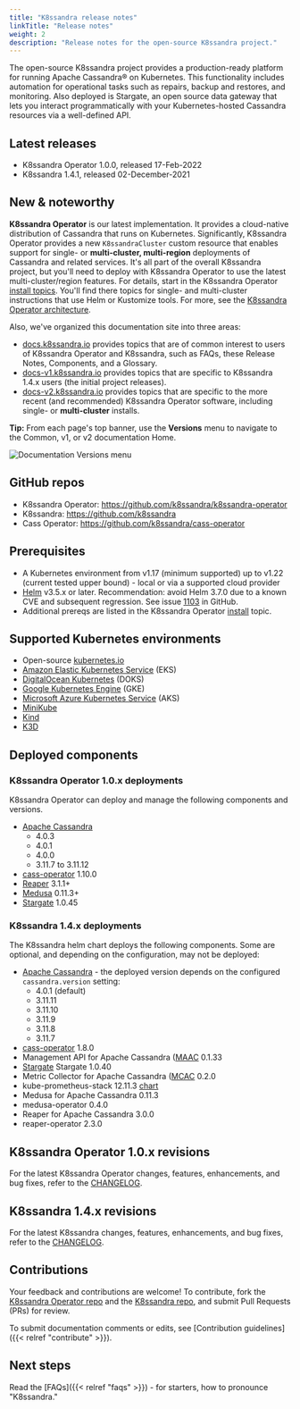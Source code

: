 ```yaml
---
title: "K8ssandra release notes"
linkTitle: "Release notes"
weight: 2
description: "Release notes for the open-source K8ssandra project."
---
```


The open-source K8ssandra project provides a production-ready platform for running Apache Cassandra&reg; on Kubernetes. This functionality includes automation for operational tasks such as repairs, backup and restores, and monitoring. Also deployed is Stargate, an open source data gateway that lets you interact programmatically with your Kubernetes-hosted Cassandra resources via a well-defined API. 

## Latest releases

* K8ssandra Operator 1.0.0, released 17-Feb-2022
* K8ssandra 1.4.1, released 02-December-2021

## New &amp; noteworthy

**K8ssandra Operator** is our latest implementation. It provides a cloud-native distribution of Cassandra that runs on Kubernetes. Significantly, K8ssandra Operator provides a new `K8ssandraCluster` custom resource that enables support for single- or **multi-cluster, multi-region** deployments of Cassandra and related services. It's all part of the overall K8ssandra project, but you'll need to deploy with K8ssandra Operator to use the latest multi-cluster/region features. For details, start in the K8ssandra Operator [install topics](https://docs-v2.k8ssandra.io/install/). You'll find there topics for single- and multi-cluster instructions that use Helm or Kustomize tools. For more, see the [K8ssandra Operator architecture](https://docs-v2.k8ssandra.io/components/k8ssandra-operator/architecture/).

Also, we've organized this documentation site into three areas:

* [docs.k8ssandra.io](https://docs.k8ssandra.io) provides topics that are of common interest to users of K8ssandra Operator and K8ssandra, such as FAQs, these Release Notes, Components, and a Glossary.
* [docs-v1.k8ssandra.io](https://docs-v1.k8ssandra.io) provides topics that are specific to K8ssandra 1.4.x users (the initial project releases).
* [docs-v2.k8ssandra.io](https://docs-v2.k8ssandra.io) provides topics that are specific to the more recent (and recommended) K8ssandra Operator software, including single- or **multi-cluster** installs.

**Tip:** From each page's top banner, use the **Versions** menu to navigate to the Common, v1, or v2 documentation Home.

![Documentation Versions menu](/k8ssandra-doc-versions.png)

## GitHub repos

* K8ssandra Operator: https://github.com/k8ssandra/k8ssandra-operator
* K8ssandra: https://github.com/k8ssandra
* Cass Operator: https://github.com/k8ssandra/cass-operator

## Prerequisites

* A Kubernetes environment from v1.17 (minimum supported) up to v1.22 (current tested upper bound) - local or via a supported cloud provider
* [Helm](https://helm.sh/) v3.5.x or later. Recommendation: avoid Helm 3.7.0 due to a known CVE and subsequent regression. See issue [1103](https://github.com/k8ssandra/k8ssandra/issues/1103) in GitHub.
* Additional prereqs are listed in the K8ssandra Operator [install](https://docs-v2.k8ssandra.io/install/) topic.

## Supported Kubernetes environments

* Open-source [kubernetes.io](https://kubernetes.io)
* [Amazon Elastic Kubernetes Service](https://aws.amazon.com/eks/) (EKS)
* [DigitalOcean Kubernetes](https://www.digitalocean.com/products/kubernetes/) (DOKS)
* [Google Kubernetes Engine](https://cloud.google.com/kubernetes-engine) (GKE)
* [Microsoft Azure Kubernetes Service](https://azure.microsoft.com/en-us/services/kubernetes-service/) (AKS)
* [MiniKube](https://minikube.sigs.k8s.io/docs/)
* [Kind](https://kind.sigs.k8s.io/)
* [K3D](https://k3d.io/)

## Deployed components

### K8ssandra Operator 1.0.x deployments

K8ssandra Operator can deploy and manage the following components and versions. 

* [Apache Cassandra](https://cassandra.apache.org/)  
  * 4.0.3
  * 4.0.1
  * 4.0.0
  * 3.11.7 to 3.11.12
* [cass-operator](https://github.com/k8ssandra/cass-operator) 1.10.0
* [Reaper](http://cassandra-reaper.io/) 3.1.1+
* [Medusa](https://github.com/thelastpickle/cassandra-medusa) 0.11.3+
* [Stargate](https://github.com/stargate/stargate) 1.0.45

### K8ssandra 1.4.x deployments

The K8ssandra helm chart deploys the following components. Some are optional, and depending on the configuration, may not be deployed:

* [Apache Cassandra](https://cassandra.apache.org/) - the deployed version depends on the configured `cassandra.version` setting:
  * 4.0.1 (default)
  * 3.11.11
  * 3.11.10
  * 3.11.9
  * 3.11.8
  * 3.11.7
* [cass-operator](https://github.com/k8ssandra/cass-operator) 1.8.0
* Management API for Apache Cassandra ([MAAC](https://github.com/datastax/management-api-for-apache-cassandra) 0.1.33
* [Stargate](https://github.com/stargate/stargate) Stargate 1.0.40
* Metric Collector for Apache Cassandra ([MCAC](https://github.com/datastax/metric-collector-for-apache-cassandra) 0.2.0
* kube-prometheus-stack 12.11.3 [chart](https://github.com/prometheus-community/helm-charts/tree/main/charts/kube-prometheus-stack)
* Medusa for Apache Cassandra 0.11.3
* medusa-operator 0.4.0
* Reaper for Apache Cassandra 3.0.0
* reaper-operator 2.3.0

## K8ssandra Operator 1.0.x revisions

For the latest K8ssandra Operator changes, features, enhancements, and bug fixes, refer to the [CHANGELOG](https://github.com/k8ssandra/k8ssandra-operator/blob/main/CHANGELOG/CHANGELOG-1.0.md).

## K8ssandra 1.4.x revisions

For the latest K8ssandra changes, features, enhancements, and bug fixes, refer to the [CHANGELOG](https://github.com/k8ssandra/k8ssandra/blob/main/CHANGELOG-1.4.md).

## Contributions

Your feedback and contributions are welcome! To contribute, fork the [K8ssandra Operator repo]() and the [K8ssandra repo](https://github.com/k8ssandra/k8ssandra), and submit Pull Requests (PRs) for review.

To submit documentation comments or edits, see [Contribution guidelines]({{< relref "contribute" >}}).

## Next steps

Read the [FAQs]({{< relref "faqs" >}}) - for starters, how to pronounce "K8ssandra." 
